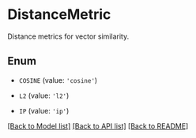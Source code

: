 # DistanceMetric

Distance metrics for vector similarity.

## Enum

* `COSINE` (value: `'cosine'`)

* `L2` (value: `'l2'`)

* `IP` (value: `'ip'`)

[[Back to Model list]](../README.md#documentation-for-models) [[Back to API list]](../README.md#documentation-for-api-endpoints) [[Back to README]](../README.md)


